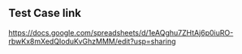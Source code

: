 ## Test Case link
https://docs.google.com/spreadsheets/d/1eAQghu7ZHtAj6p0iuRO-rbwKx8mXedQIoduKvGhzMMM/edit?usp=sharing